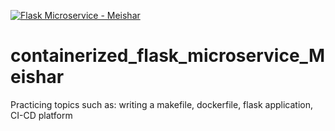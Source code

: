 [![Flask Microservice - Meishar](https://github.com/Meish/containerized_flask_microservice_Meishar/actions/workflows/main.yml/badge.svg)](https://github.com/Meish/containerized_flask_microservice_Meishar/actions/workflows/main.yml)

# containerized_flask_microservice_Meishar
Practicing topics such as: writing a makefile, dockerfile, flask application, CI-CD platform

